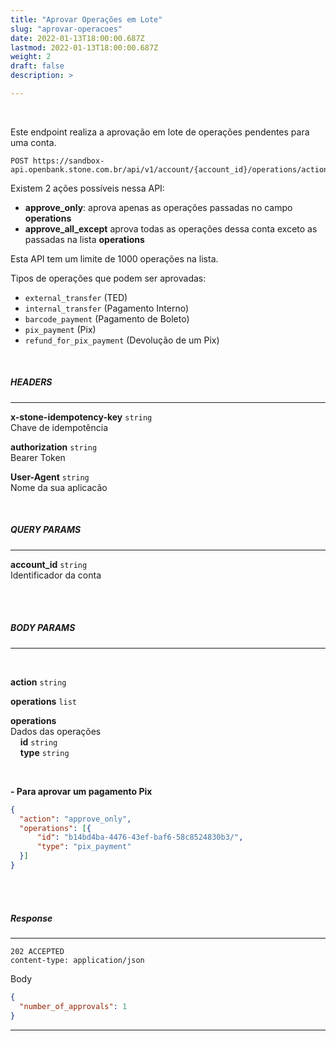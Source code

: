 ```yaml
---
title: "Aprovar Operações em Lote"
slug: "aprovar-operacoes"
date: 2022-01-13T18:00:00.687Z
lastmod: 2022-01-13T18:00:00.687Z
weight: 2
draft: false
description: >

---
```

<br>

Este endpoint realiza a aprovação em lote de operações pendentes para uma conta.

```
POST https://sandbox-api.openbank.stone.com.br/api/v1/account/{account_id}/operations/actions/approve
```

Existem 2 ações possíveis nessa API:
* **approve_only**: aprova apenas as operações passadas no campo **operations**
* **approve_all_except** aprova todas as operações dessa conta exceto as passadas na lista **operations**

Esta API tem um limite de 1000 operações na lista.

Tipos de operações que podem ser aprovadas:

- `external_transfer` (TED)
- `internal_transfer` (Pagamento Interno)
- `barcode_payment` (Pagamento de Boleto)
- `pix_payment` (Pix)
- `refund_for_pix_payment` (Devolução de um Pix)

<br>

##### **HEADERS**
---

**x-stone-idempotency-key** `string`
<br>Chave de idempotência

**authorization** `string`
<br> Bearer Token

**User-Agent** `string`
<br>Nome da sua aplicacão

<br>

##### **QUERY PARAMS**
---

**account_id** `string`
<br> Identificador da conta
<br> <br> 

<br>

##### **BODY PARAMS**
---
<br>

**action** `string`

**operations** `list`

**operations** <br>Dados das operações
  <br>&nbsp;&nbsp;&nbsp;&nbsp;**id** `string`
  <br>&nbsp;&nbsp;&nbsp;&nbsp;**type** `string`

<br>

**- Para aprovar um pagamento Pix**


```json
{
  "action": "approve_only",
  "operations": [{
      "id": "b14bd4ba-4476-43ef-baf6-58c8524830b3/",
      "type": "pix_payment"
  }]   
}

```



<br> <br> 
##### **Response**
---

```
202 ACCEPTED
content-type: application/json
```

Body
```json
{
  "number_of_approvals": 1
}
```

---

